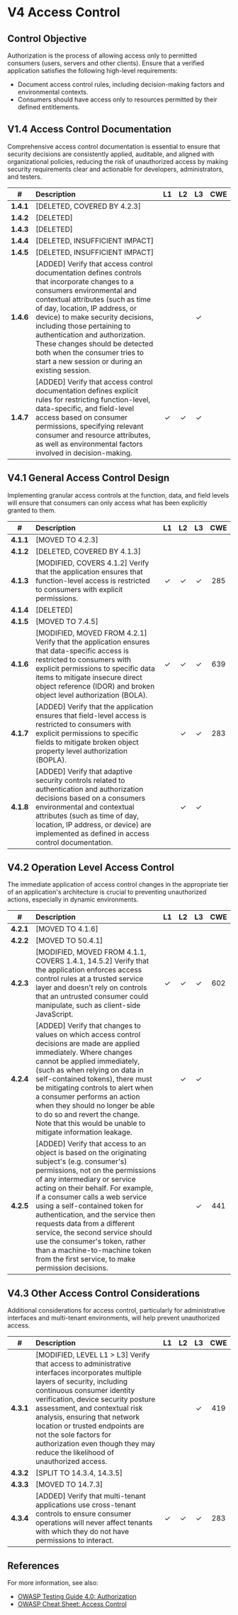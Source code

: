 # V4 Access Control

## Control Objective

Authorization is the process of allowing access only to permitted consumers (users, servers and other clients). Ensure that a verified application satisfies the following high-level requirements:

* Document access control rules, including decision-making factors and environmental contexts.
* Consumers should have access only to resources permitted by their defined entitlements.

## V1.4 Access Control Documentation

Comprehensive access control documentation is essential to ensure that security decisions are consistently applied, auditable, and aligned with organizational policies, reducing the risk of unauthorized access by making security requirements clear and actionable for developers, administrators, and testers.

| # | Description | L1 | L2 | L3 | CWE |
| :---: | :--- | :---: | :---: | :---: | :---: |
| **1.4.1** | [DELETED, COVERED BY 4.2.3] | | | | |
| **1.4.2** | [DELETED] | | | | |
| **1.4.3** | [DELETED] | | | | |
| **1.4.4** | [DELETED, INSUFFICIENT IMPACT] | | | | |
| **1.4.5** | [DELETED, INSUFFICIENT IMPACT] | | | | |
| **1.4.6** | [ADDED] Verify that access control documentation defines controls that incorporate changes to a consumers environmental and contextual attributes (such as time of day, location, IP address, or device) to make security decisions, including those pertaining to authentication and authorization. These changes should be detected both when the consumer tries to start a new session or during an existing session. | | | ✓ | |
| **1.4.7** | [ADDED] Verify that access control documentation defines explicit rules for restricting function-level, data-specific, and field-level access based on consumer permissions, specifying relevant consumer and resource attributes, as well as environmental factors involved in decision-making. | ✓ | ✓ | ✓ | |

## V4.1 General Access Control Design

Implementing granular access controls at the function, data, and field levels will ensure that consumers can only access what has been explicitly granted to them.

| # | Description | L1 | L2 | L3 | CWE |
| :---: | :--- | :---: | :---: | :---: | :---: |
| **4.1.1** | [MOVED TO 4.2.3] | | | | |
| **4.1.2** | [DELETED, COVERED BY 4.1.3] | | | | |
| **4.1.3** | [MODIFIED, COVERS 4.1.2] Verify that the application ensures that function-level access is restricted to consumers with explicit permissions. | ✓ | ✓ | ✓ | 285 |
| **4.1.4** | [DELETED] | | | | |
| **4.1.5** | [MOVED TO 7.4.5] | | | | |
| **4.1.6** | [MODIFIED, MOVED FROM 4.2.1] Verify that the application ensures that data-specific access is restricted to consumers with explicit permissions to specific data items to mitigate insecure direct object reference (IDOR) and broken object level authorization (BOLA). | ✓ | ✓ | ✓ | 639 |
| **4.1.7** | [ADDED] Verify that the application ensures that field-level access is restricted to consumers with explicit permissions to specific fields to mitigate broken object property level authorization (BOPLA). | | ✓ | ✓ | 283 |
| **4.1.8** | [ADDED] Verify that adaptive security controls related to authentication and authorization decisions based on a consumers environmental and contextual attributes (such as time of day, location, IP address, or device) are implemented as defined in access control documentation. | | ✓ | ✓ | |

## V4.2 Operation Level Access Control

The immediate application of access control changes in the appropriate tier of an application's architecture is crucial to preventing unauthorized actions, especially in dynamic environments.

| # | Description | L1 | L2 | L3 | CWE |
| :---: | :--- | :---: | :---: | :---: | :---: |
| **4.2.1** | [MOVED TO 4.1.6] | | | | |
| **4.2.2** | [MOVED TO 50.4.1] | | | | |
| **4.2.3** | [MODIFIED, MOVED FROM 4.1.1, COVERS 1.4.1, 14.5.2] Verify that the application enforces access control rules at a trusted service layer and doesn't rely on controls that an untrusted consumer could manipulate, such as client-side JavaScript. | ✓ | ✓ | ✓ | 602 |
| **4.2.4** | [ADDED] Verify that changes to values on which access control decisions are made are applied immediately. Where changes cannot be applied immediately, (such as when relying on data in self-contained tokens), there must be mitigating controls to alert when a consumer performs an action when they should no longer be able to do so and revert the change. Note that this would be unable to mitigate information leakage. | | ✓ | ✓ | |
| **4.2.5** | [ADDED] Verify that access to an object is based on the originating subject's (e.g. consumer's) permissions, not on the permissions of any intermediary or service acting on their behalf. For example, if a consumer calls a web service using a self-contained token for authentication, and the service then requests data from a different service, the second service should use the consumer's token, rather than a machine-to-machine token from the first service, to make permission decisions. | | | ✓ | 441 |

## V4.3 Other Access Control Considerations

Additional considerations for access control, particularly for administrative interfaces and multi-tenant environments, will help prevent unauthorized access.

| # | Description | L1 | L2 | L3 | CWE |
| :---: | :--- | :---: | :---: | :---: | :---: |
| **4.3.1** | [MODIFIED, LEVEL L1 > L3] Verify that access to administrative interfaces incorporates multiple layers of security, including continuous consumer identity verification, device security posture assessment, and contextual risk analysis, ensuring that network location or trusted endpoints are not the sole factors for authorization even though they may reduce the likelihood of unauthorized access. | | | ✓ | 419 |
| **4.3.2** | [SPLIT TO 14.3.4, 14.3.5] | | | | |
| **4.3.3** | [MOVED TO 14.7.3] | | | | |
| **4.3.4** | [ADDED] Verify that multi-tenant applications use cross-tenant controls to ensure consumer operations will never affect tenants with which they do not have permissions to interact. | ✓ | ✓ | ✓ | 283 |

## References

For more information, see also:

* [OWASP Testing Guide 4.0: Authorization](https://owasp.org/www-project-web-security-testing-guide/v41/4-Web_Application_Security_Testing/05-Authorization_Testing/README.html)
* [OWASP Cheat Sheet: Access Control](https://cheatsheetseries.owasp.org/cheatsheets/Access_Control_Cheat_Sheet.html)
